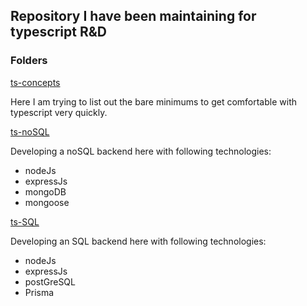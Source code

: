 ## Repository I have been maintaining for typescript R&D

### Folders

[ts-concepts](https://github.com/youshamahmood96/ts-quest/tree/main/ts-concepts/Basic-Types)

Here I am trying to list out the bare minimums to get comfortable with typescript very quickly.

[ts-noSQL](https://github.com/youshamahmood96/ts-quest/tree/main/ts-noSQL)

Developing a noSQL backend here with following technologies:

- nodeJs
- expressJs
- mongoDB
- mongoose

[ts-SQL](https://github.com/youshamahmood96/ts-quest/tree/main/ts-sql)

Developing an SQL backend here with following technologies:

- nodeJs
- expressJs
- postGreSQL
- Prisma